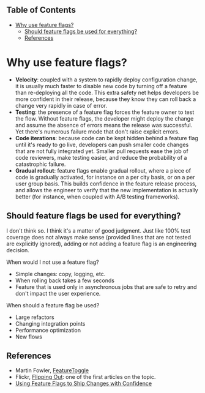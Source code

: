 <!-- START doctoc generated TOC please keep comment here to allow auto update -->
<!-- DON'T EDIT THIS SECTION, INSTEAD RE-RUN doctoc TO UPDATE -->
## Table of Contents

- [Why use feature flags?](#why-use-feature-flags)
  - [Should feature flags be used for everything?](#should-feature-flags-be-used-for-everything)
  - [References](#references)

<!-- END doctoc generated TOC please keep comment here to allow auto update -->

# Why use feature flags?

- **Velocity**: coupled with a system to rapidly deploy configuration change,
  it is usually much faster to disable new code by turning off a feature than
  re-deploying all the code. This extra safety net helps developers be more
  confident in their release, because they know they can roll back a change
  very rapidly in case of error.
- **Testing**: the presence of a feature flag forces the feature owner to test
  the flow. Without feature flags, the developer might deploy the change and
  assume the absence of errors means the release was successful. Yet there's
  numerous failure mode that don't raise explicit errors.
- **Code iterations**: because code can be kept hidden behind a feature flag
  until it's ready to go live, developers can push smaller code changes that
  are not fully integrated yet. Smaller pull requests ease the job of code
  reviewers, make testing easier, and reduce the probability of a catastrophic
  failure.
- **Gradual rollout**: feature flags enable gradual rollout, where a piece of
  code is gradually activated, for instance on a per city basis, or on a per
  user group basis. This builds confidence in the feature release process, and
  allows the engineer to verify that the new implementation is actually better
  (for instance, when coupled with A/B testing frameworks).

## Should feature flags be used for everything?

I don't think so. I think it's a matter of good judgment. Just like 100% test
coverage does not always make sense (provided lines that are not tested are
explicitly ignored), adding or not adding a feature flag is an engineering
decision.

When would I not use a feature flag?

- Simple changes: copy, logging, etc.
- When rolling back takes a few seconds
- Feature that is used only in asynchronous jobs that are safe to retry and
  don't impact the user experience.

When should a feature flag be used?

- Large refactors
- Changing integration points
- Performance optimization
- New flows

## References

- Martin Fowler,
  [FeatureToggle](http://martinfowler.com/bliki/FeatureToggle.html)
- Flickr, [Flipping Out](http://code.flickr.net/2009/12/02/flipping-out/): one
  of the first articles on the topic.
- [Using Feature Flags to Ship Changes with
  Confidence](http://blog.travis-ci.com/2014-03-04-use-feature-flags-to-ship-changes-with-confidence/)

